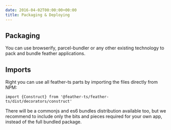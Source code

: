 ```yaml
---
date: 2016-04-02T00:00:00+00:00
title: Packaging & Deploying
---
```

## Packaging

You can use browserify, parcel-bundler or any other existing technology to pack and 
bundle feather applications.

## Imports

Right you can use all feather-ts parts by importing the files directly from NPM:

`import {Construct} from '@feather-ts/feather-ts/dist/decorators/construct'`

There will be a commonjs and es6 bundles distribution available too, but we recommend
to include only the bits and pieces required for your own app, instead of the full
bundled package.

